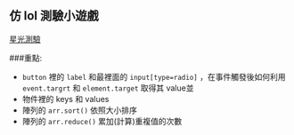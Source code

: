 ## 仿 lol 測驗小遊戲
[星光測驗](https://events.lol.garena.tw/20160920_StarGuardian/quiz) 

###重點: 
- ```button``` 裡的 ```label``` 和最裡面的 ```input[type=radio]``` ，在事件觸發後如何利用 ```event.targrt``` 和 ```element.target``` 取得其 value並
- 物件裡的 keys 和 values
- 陣列的 ```arr.sort()``` 依照大小排序
- 陣列的 ```arr.reduce()``` 累加(計算)重複值的次數
